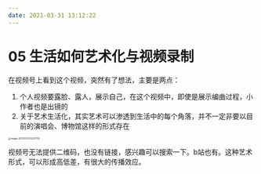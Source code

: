 ```yaml
---
date: 2021-03-31 13:12:22
---
```

# 05 生活如何艺术化与视频录制

在视频号上看到这个视频，突然有了想法，主要是两点：

1. 个人视频要露脸、露人，展示自己，在这个视频中，即使是展示编曲过程，小作者也是出镜的
2. 关于艺术生活化，其实艺术可以渗透到生活中的每个角落，并不一定非要以目前的演唱会、博物馆这样的形式存在

<img src="https://cdn.jsdelivr.net/gh/rixingyike/images/2021/20210331131239image-20210331131237755.png" alt="image-20210331131237755" style="zoom:33%;" />

视频号无法提供二维码，也没有链接，感兴趣可以搜索一下。b站也有。这种艺术形式，可以形成高低差，有很大的传播效应。